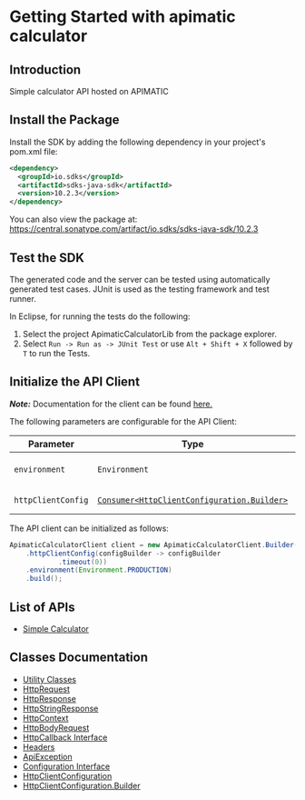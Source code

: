 
# Getting Started with apimatic calculator

## Introduction

Simple calculator API hosted on APIMATIC

## Install the Package

Install the SDK by adding the following dependency in your project's pom.xml file:

```xml
<dependency>
  <groupId>io.sdks</groupId>
  <artifactId>sdks-java-sdk</artifactId>
  <version>10.2.3</version>
</dependency>
```

You can also view the package at:
https://central.sonatype.com/artifact/io.sdks/sdks-java-sdk/10.2.3

## Test the SDK

The generated code and the server can be tested using automatically generated test cases.
JUnit is used as the testing framework and test runner.

In Eclipse, for running the tests do the following:

1. Select the project ApimaticCalculatorLib from the package explorer.
2. Select `Run -> Run as -> JUnit Test` or use `Alt + Shift + X` followed by `T` to run the Tests.

## Initialize the API Client

**_Note:_** Documentation for the client can be found [here.](https://www.github.com/Syed-Subtain/sdks-java-java-sdk/tree/10.2.3/doc/client.md)

The following parameters are configurable for the API Client:

| Parameter | Type | Description |
|  --- | --- | --- |
| `environment` | `Environment` | The API environment. <br> **Default: `Environment.PRODUCTION`** |
| `httpClientConfig` | [`Consumer<HttpClientConfiguration.Builder>`](https://www.github.com/Syed-Subtain/sdks-java-java-sdk/tree/10.2.3/doc/http-client-configuration-builder.md) | Set up Http Client Configuration instance. |

The API client can be initialized as follows:

```java
ApimaticCalculatorClient client = new ApimaticCalculatorClient.Builder()
    .httpClientConfig(configBuilder -> configBuilder
            .timeout(0))
    .environment(Environment.PRODUCTION)
    .build();
```

## List of APIs

* [Simple Calculator](https://www.github.com/Syed-Subtain/sdks-java-java-sdk/tree/10.2.3/doc/controllers/simple-calculator.md)

## Classes Documentation

* [Utility Classes](https://www.github.com/Syed-Subtain/sdks-java-java-sdk/tree/10.2.3/doc/utility-classes.md)
* [HttpRequest](https://www.github.com/Syed-Subtain/sdks-java-java-sdk/tree/10.2.3/doc/http-request.md)
* [HttpResponse](https://www.github.com/Syed-Subtain/sdks-java-java-sdk/tree/10.2.3/doc/http-response.md)
* [HttpStringResponse](https://www.github.com/Syed-Subtain/sdks-java-java-sdk/tree/10.2.3/doc/http-string-response.md)
* [HttpContext](https://www.github.com/Syed-Subtain/sdks-java-java-sdk/tree/10.2.3/doc/http-context.md)
* [HttpBodyRequest](https://www.github.com/Syed-Subtain/sdks-java-java-sdk/tree/10.2.3/doc/http-body-request.md)
* [HttpCallback Interface](https://www.github.com/Syed-Subtain/sdks-java-java-sdk/tree/10.2.3/doc/http-callback-interface.md)
* [Headers](https://www.github.com/Syed-Subtain/sdks-java-java-sdk/tree/10.2.3/doc/headers.md)
* [ApiException](https://www.github.com/Syed-Subtain/sdks-java-java-sdk/tree/10.2.3/doc/api-exception.md)
* [Configuration Interface](https://www.github.com/Syed-Subtain/sdks-java-java-sdk/tree/10.2.3/doc/configuration-interface.md)
* [HttpClientConfiguration](https://www.github.com/Syed-Subtain/sdks-java-java-sdk/tree/10.2.3/doc/http-client-configuration.md)
* [HttpClientConfiguration.Builder](https://www.github.com/Syed-Subtain/sdks-java-java-sdk/tree/10.2.3/doc/http-client-configuration-builder.md)

